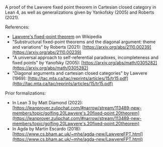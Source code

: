 A proof of the Lawvere fixed point theorem in Cartesian closed category in Lean 4, as well as generalizations given by Yankofsky (2005) and Roberts (2021).

References:

- [Lawvere's fixed-point theorem](https://en.wikipedia.org/wiki/Lawvere's_fixed-point_theorem) on Wikipedia
- "Substructural fixed-point theorems and the diagonal argument: theme and variations" by Roberts (2021): [https://arxiv.org/abs/2110.00239](https://arxiv.org/abs/2110.00239)
- "A universal approach to self-referential paradoxes, incompleteness and fixed points" by Yanofsky (2005): [https://arxiv.org/abs/math/0305282](https://arxiv.org/abs/math/0305282)
- "Diagonal arguments and cartesian closed categories" by Lawvere (1969): [http://tac.mta.ca/tac/reprints/articles/15/tr15.pdf](http://tac.mta.ca/tac/reprints/articles/15/tr15.pdf)

Prior formalizations:

- In Lean 3 by Matt Diamond (2022): [https://leanprover.zulipchat.com/#narrow/stream/113489-new-members/topic/golfing.20Lawvere's.20fixed-point.20theorem](https://leanprover.zulipchat.com/#narrow/stream/113489-new-members/topic/golfing.20Lawvere's.20fixed-point.20theorem)
- In Agda by Martin Escardo (2018): [https://www.cs.bham.ac.uk/~mhe/agda-new/LawvereFPT.html](https://www.cs.bham.ac.uk/~mhe/agda-new/LawvereFPT.html)
